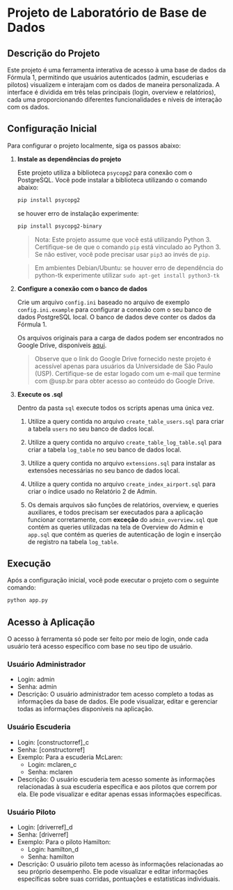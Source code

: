 # Projeto de Laboratório de Base de Dados

## Descrição do Projeto

Este projeto é uma ferramenta interativa de acesso à uma base de dados da Fórmula 1, permitindo que usuários autenticados (admin, escuderias e pilotos) visualizem e interajam com os dados de maneira personalizada. A interface é dividida em três telas principais (login, overview e relatórios), cada uma proporcionando diferentes funcionalidades e níveis de interação com os dados.

## Configuração Inicial

Para configurar o projeto localmente, siga os passos abaixo:

1. **Instale as dependências do projeto**

   Este projeto utiliza a biblioteca `psycopg2` para conexão com o PostgreSQL. Você pode instalar a biblioteca utilizando o comando abaixo:

   ```sh
   pip install psycopg2
   ```

   se houver erro de instalação experimente:

   ```sh
   pip install psycopg2-binary
   ```

   > Nota: Este projeto assume que você está utilizando Python 3. Certifique-se de que o comando `pip` está vinculado ao Python 3. Se não estiver, você pode precisar usar `pip3` ao invés de `pip`.

   > Em ambientes Debian/Ubuntu: se houver erro de dependência do python-tk experimente utilizar `sudo apt-get install python3-tk`

2. **Configure a conexão com o banco de dados**

   Crie um arquivo `config.ini` baseado no arquivo de exemplo `config.ini.example` para configurar a conexão com o seu banco de dados PostgreSQL local. O banco de dados deve conter os dados da Fórmula 1.

   Os arquivos originais para a carga de dados podem ser encontrados no Google Drive, disponíveis [aqui](https://drive.google.com/drive/folders/13TQKEhQbwXMtd1MJ_oYFplgu8ets4QsO?usp=sharing).

   > Observe que o link do Google Drive fornecido neste projeto é acessível apenas para usuários da Universidade de São Paulo (USP). Certifique-se de estar logado com um e-mail que termine com @usp.br para obter acesso ao conteúdo do Google Drive.

3. **Execute os .sql**

   Dentro da pasta `sql` execute todos os scripts apenas uma única vez.

   1. Utilize a query contida no arquivo `create_table_users.sql` para criar a tabela `users` no seu banco de dados local.

   2. Utilize a query contida no arquivo `create_table_log_table.sql` para criar a tabela `log_table` no seu banco de dados local.

   3. Utilize a query contida no arquivo `extensions.sql` para instalar as extensões necessárias no seu banco de dados local.

   4. Utilize a query contida no arquivo `create_index_airport.sql` para criar o índice usado no Relatório 2 de Admin.

   5. Os demais arquivos são funções de relatórios, overview, e queries auxiliares, e todos precisam ser executados para a aplicação funcionar corretamente, com **exceção** do `admin_overview.sql` que contém as queries utilizadas na tela de Overview do Admin e `app.sql` que contém as queries de autenticação de login e inserção de registro na tabela `log_table`.

## Execução

Após a configuração inicial, você pode executar o projeto com o seguinte comando:

```sh
python app.py
```

## Acesso à Aplicação

O acesso à ferramenta só pode ser feito por meio de login, onde cada usuário terá acesso específico com base no seu tipo de usuário.

### Usuário Administrador

- Login: admin
- Senha: admin
- Descrição: O usuário administrador tem acesso completo a todas as informações da base de dados. Ele pode visualizar, editar e gerenciar todas as informações disponíveis na aplicação.

### Usuário Escuderia

- Login: [constructorref]\_c
- Senha: [constructorref]
- Exemplo: Para a escuderia McLaren:
  - Login: mclaren_c
  - Senha: mclaren
- Descrição: O usuário escuderia tem acesso somente às informações relacionadas à sua escuderia específica e aos pilotos que correm por ela. Ele pode visualizar e editar apenas essas informações específicas.

### Usuário Piloto

- Login: [driverref]\_d
- Senha: [driverref]
- Exemplo: Para o piloto Hamilton:
  - Login: hamilton_d
  - Senha: hamilton
- Descrição: O usuário piloto tem acesso às informações relacionadas ao seu próprio desempenho. Ele pode visualizar e editar informações específicas sobre suas corridas, pontuações e estatísticas individuais.
